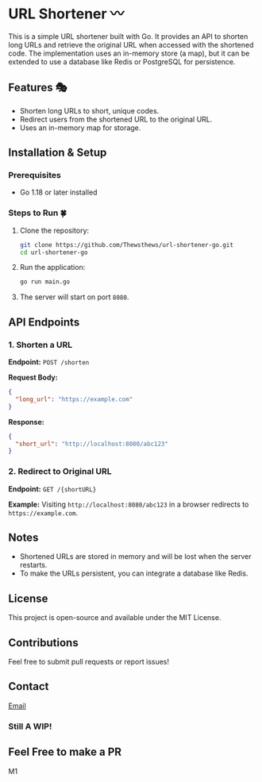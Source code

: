 # URL Shortener 〰️

This is a simple URL shortener built with Go. It provides an API to shorten long URLs and retrieve the original URL when accessed with the shortened code. The implementation uses an in-memory store (a map), but it can be extended to use a database like Redis or PostgreSQL for persistence.

## Features 🎭
- Shorten long URLs to short, unique codes.
- Redirect users from the shortened URL to the original URL.
- Uses an in-memory map for storage.

## Installation & Setup
### Prerequisites
- Go 1.18 or later installed

### Steps to Run 🍀
1. Clone the repository:
   ```sh
   git clone https://github.com/Thewsthews/url-shortener-go.git
   cd url-shortener-go
   ```
2. Run the application:
   ```sh
   go run main.go
   ```
3. The server will start on port `8080`.

## API Endpoints

### 1. Shorten a URL
**Endpoint:** `POST /shorten`

**Request Body:**
```json
{
  "long_url": "https://example.com"
}
```

**Response:**
```json
{
  "short_url": "http://localhost:8080/abc123"
}
```

### 2. Redirect to Original URL
**Endpoint:** `GET /{shortURL}`

**Example:**
Visiting `http://localhost:8080/abc123` in a browser redirects to `https://example.com`.

## Notes
- Shortened URLs are stored in memory and will be lost when the server restarts.
- To make the URLs persistent, you can integrate a database like Redis.

## License
This project is open-source and available under the MIT License.

## Contributions
Feel free to submit pull requests or report issues!
## Contact
[Email](etiegnim@gmail.com)

### Still A WIP!

## Feel Free to make a PR

M1